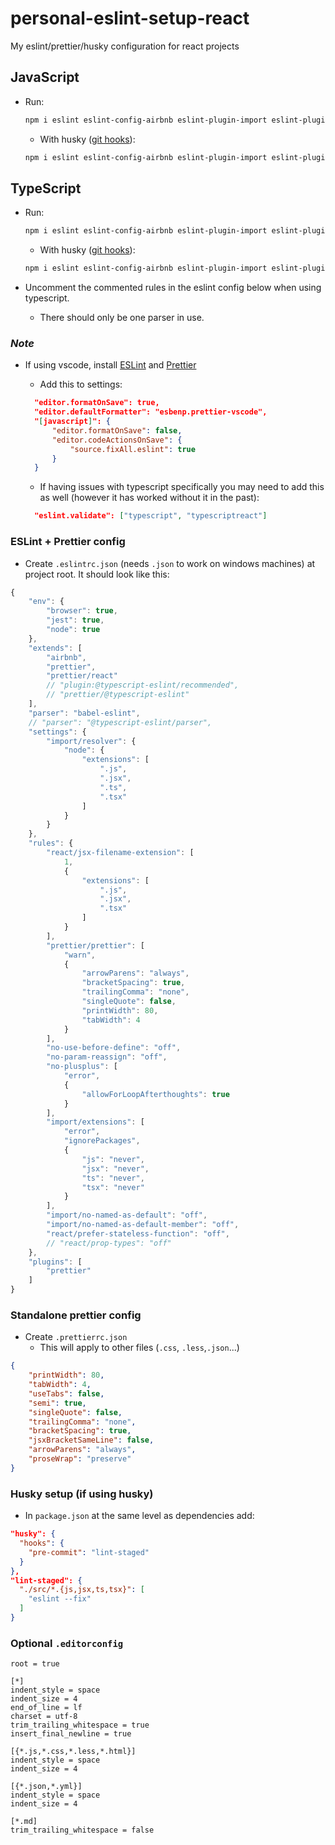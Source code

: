 # personal-eslint-setup-react

My eslint/prettier/husky configuration for react projects

## JavaScript

-   Run:

    ```bash
    npm i eslint eslint-config-airbnb eslint-plugin-import eslint-plugin-jsx-a11y eslint-plugin-react prettier eslint-config-prettier eslint-plugin-prettier babel-eslint -D
    ```

    -   With husky ([git hooks](https://github.com/typicode/husky#readme)):

    ```bash
    npm i eslint eslint-config-airbnb eslint-plugin-import eslint-plugin-jsx-a11y eslint-plugin-react prettier eslint-config-prettier eslint-plugin-prettier babel-eslint husky lint-staged -D
    ```

## TypeScript

-   Run:

    ```bash
    npm i eslint eslint-config-airbnb eslint-plugin-import eslint-plugin-jsx-a11y eslint-plugin-react prettier eslint-config-prettier eslint-plugin-prettier @typescript-eslint/parser @typescript-eslint/eslint-plugin -D
    ```

    -   With husky ([git hooks](https://github.com/typicode/husky#readme)):

    ```bash
    npm i eslint eslint-config-airbnb eslint-plugin-import eslint-plugin-jsx-a11y eslint-plugin-react prettier eslint-config-prettier eslint-plugin-prettier @typescript-eslint/parser @typescript-eslint/eslint-plugin husky lint-staged -D
    ```

-   Uncomment the commented rules in the eslint config below when using typescript.
    -   There should only be one parser in use.

### _Note_

-   If using vscode, install [ESLint](https://marketplace.visualstudio.com/items?itemName=dbaeumer.vscode-eslint) and [Prettier](https://marketplace.visualstudio.com/items?itemName=esbenp.prettier-vscode)

    -   Add this to settings:

    ```json
      "editor.formatOnSave": true,
      "editor.defaultFormatter": "esbenp.prettier-vscode",
      "[javascript]": {
          "editor.formatOnSave": false,
          "editor.codeActionsOnSave": {
              "source.fixAll.eslint": true
          }
      }
    ```

    -   If having issues with typescript specifically you may need to add this as well (however it has worked without it in the past):

    ```json
      "eslint.validate": ["typescript", "typescriptreact"]
    ```

### ESLint + Prettier config

-   Create `.eslintrc.json` (needs `.json` to work on windows machines) at project root. It should look like this:

```js
{
    "env": {
        "browser": true,
        "jest": true,
        "node": true
    },
    "extends": [
        "airbnb",
        "prettier",
        "prettier/react"
        // "plugin:@typescript-eslint/recommended",
        // "prettier/@typescript-eslint"
    ],
    "parser": "babel-eslint",
    // "parser": "@typescript-eslint/parser",
    "settings": {
        "import/resolver": {
            "node": {
                "extensions": [
                    ".js",
                    ".jsx",
                    ".ts",
                    ".tsx"
                ]
            }
        }
    },
    "rules": {
        "react/jsx-filename-extension": [
            1,
            {
                "extensions": [
                    ".js",
                    ".jsx",
                    ".tsx"
                ]
            }
        ],
        "prettier/prettier": [
            "warn",
            {
                "arrowParens": "always",
                "bracketSpacing": true,
                "trailingComma": "none",
                "singleQuote": false,
                "printWidth": 80,
                "tabWidth": 4
            }
        ],
        "no-use-before-define": "off",
        "no-param-reassign": "off",
        "no-plusplus": [
            "error",
            {
                "allowForLoopAfterthoughts": true
            }
        ],
        "import/extensions": [
            "error",
            "ignorePackages",
            {
                "js": "never",
                "jsx": "never",
                "ts": "never",
                "tsx": "never"
            }
        ],
        "import/no-named-as-default": "off",
        "import/no-named-as-default-member": "off",
        "react/prefer-stateless-function": "off",
        // "react/prop-types": "off"
    },
    "plugins": [
        "prettier"
    ]
}
```

### Standalone prettier config

-   Create `.prettierrc.json`
    -   This will apply to other files (`.css`, `.less`,`.json`...)

```json
{
    "printWidth": 80,
    "tabWidth": 4,
    "useTabs": false,
    "semi": true,
    "singleQuote": false,
    "trailingComma": "none",
    "bracketSpacing": true,
    "jsxBracketSameLine": false,
    "arrowParens": "always",
    "proseWrap": "preserve"
}
```

### Husky setup (if using husky)

-   In `package.json` at the same level as dependencies add:

```json
"husky": {
  "hooks": {
    "pre-commit": "lint-staged"
  }
},
"lint-staged": {
  "./src/*.{js,jsx,ts,tsx}": [
    "eslint --fix"
  ]
}
```

### Optional `.editorconfig`

```
root = true

[*]
indent_style = space
indent_size = 4
end_of_line = lf
charset = utf-8
trim_trailing_whitespace = true
insert_final_newline = true

[{*.js,*.css,*.less,*.html}]
indent_style = space
indent_size = 4

[{*.json,*.yml}]
indent_style = space
indent_size = 4

[*.md]
trim_trailing_whitespace = false
```
